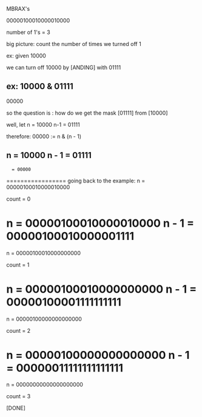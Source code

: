 MBRAX's

00000100010000010000

number of 1's = 3

big picture: count the number of times we turned off 1

ex: given 
10000

we can turn off 10000 by [ANDING] with 01111

ex:
  10000
& 01111
-------
  00000

so the question is :
how do we get the mask [01111] from [10000]

well,
let n = 10000
n-1 = 01111

therefore:
00000 := n & (n - 1)

n     = 10000
n - 1 = 01111
-------------
      = 00000


=================
going back to the example:
n = 00000100010000010000

count = 0

n     = 00000100010000010000
n - 1 = 00000100010000001111
============================
n     = 00000100010000000000

count = 1

n     = 00000100010000000000
n - 1 = 00000100001111111111
============================
n     = 00000100000000000000

count = 2


n     = 00000100000000000000
n - 1 = 00000011111111111111
============================
n     = 00000000000000000000


count = 3

[DONE]